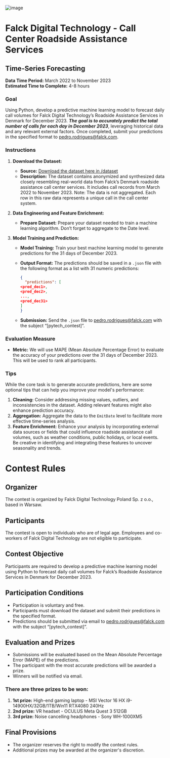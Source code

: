 
![image](https://github.com/user-attachments/assets/910d7539-fbbd-48e8-adc8-687e5aca9fc2)

# Falck Digital Technology - Call Center Roadside Assistance Services

## Time-Series Forecasting

**Data Time Period:** March 2022 to November 2023  
**Estimated Time to Complete:** 4-8 hours

### Goal

Using Python, develop a predictive machine learning model to forecast daily call volumes for Falck Digital Technology’s Roadside Assistance Services in Denmark for December 2023. **_The goal is to accurately predict the total number of calls for each day in December 2023_**, leveraging historical data and any relevant external factors. Once completed, submit your predictions in the specified format to pedro.rodrigues@falck.com.

### Instructions

1. **Download the Dataset:**
   - **Source:** [Download the dataset here in /dataset](/dataset)
   - **Description:** The dataset contains anonymized and synthesized data closely resembling real-world data from Falck’s Denmark roadside assistance call center services. It includes call records from March 2022 to November 2023. Note: The data is not aggregated. Each row in this raw data represents a unique call in the call center system.

2. **Data Engineering and Feature Enrichment:**
   - **Prepare Dataset:** Prepare your dataset needed to train a machine learning algorithm. Don’t forget to aggregate to the Date level.

3. **Model Training and Prediction:**
   - **Model Training:** Train your best machine learning model to generate predictions for the 31 days of December 2023.
   - **Output Format:** The predictions should be saved in a `.json` file with the following format as a list with 31 numeric predictions:
     
     ```json
     {
       "predictions": [
     <pred_dec1>,
     <pred_dec2>,
     ...,
     <pred_dec31>
     ]
     }
     ```
   - **Submission:** Send the `.json` file to pedro.rodrigues@falck.com with the subject “[pytech_contest]”.

### Evaluation Measure

- **Metric:** We will use MAPE (Mean Absolute Percentage Error) to evaluate the accuracy of your predictions over the 31 days of December 2023. This will be used to rank all participants.

### Tips

While the core task is to generate accurate predictions, here are some optional tips that can help you improve your model's performance:

1. **Cleaning:** Consider addressing missing values, outliers, and inconsistencies in the dataset. Adding relevant features might also enhance prediction accuracy.
2. **Aggregation:** Aggregate the data to the `EmitDate` level to facilitate more effective time-series analysis.
3. **Feature Enrichment:** Enhance your analysis by incorporating external data sources or fields that could influence roadside assistance call volumes, such as weather conditions, public holidays, or local events. Be creative in identifying and integrating these features to uncover seasonality and trends.
   
# Contest Rules

## Organizer

The contest is organized by Falck Digital Technology Poland Sp. z o.o., based in Warsaw.

## Participants

The contest is open to individuals who are of legal age. Employees and co-workers of Falck Digital Technology are not eligible to participate.

## Contest Objective

Participants are required to develop a predictive machine learning model using Python to forecast daily call volumes for Falck’s Roadside Assistance Services in Denmark for December 2023.

## Participation Conditions

- Participation is voluntary and free.
- Participants must download the dataset and submit their predictions in the specified format.
- Predictions should be submitted via email to pedro.rodrigues@falck.com with the subject “[pytech_contest]”.

## Evaluation and Prizes

- Submissions will be evaluated based on the Mean Absolute Percentage Error (MAPE) of the predictions.
- The participant with the most accurate predictions will be awarded a prize.
- Winners will be notified via email.

### There are three prizes to be won:

1. **1st prize:** High-end gaming laptop - MSI Vector 16 HX i9-14900HX/32GB/1TB/Win11 RTX4080 240Hz
2. **2nd prize:** VR headset - OCULUS Meta Quest 3 512GB
3. **3rd prize:** Noise cancelling headphones - Sony WH-1000XM5

## Final Provisions

- The organizer reserves the right to modify the contest rules.
- Additional prizes may be awarded at the organizer's discretion.

